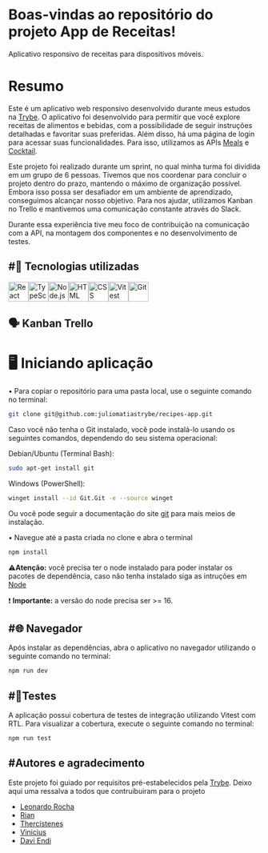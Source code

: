 # Boas-vindas ao repositório do projeto App de Receitas!

Aplicativo responsivo de receitas para dispositivos móveis.
# Resumo

Este é um aplicativo web responsivo desenvolvido durante meus estudos na [Trybe](https://www.betrybe.com).
O aplicativo foi desenvolvido para permitir que você explore receitas de alimentos e bebidas, com a possibilidade de seguir instruções detalhadas e favoritar suas preferidas. Além disso, há uma página de login para acessar suas funcionalidades. Para isso, utilizamos as APIs [Meals](https://www.themealdb.com/api.php) e [Cocktail](https://www.thecocktaildb.com/api.php). 

Este projeto foi realizado durante um sprint, no qual minha turma foi dividida em um grupo de 6 pessoas. Tivemos que nos coordenar para concluir o projeto dentro do prazo, mantendo o máximo de organização possível. Embora isso possa ser desafiador em um ambiente de aprendizado, conseguimos alcançar nosso objetivo. Para nos ajudar, utilizamos Kanban no Trello e mantivemos uma comunicação constante através do Slack.

Durante essa experiência tive meu foco de contribuição na comunicação com a API, na montagem dos componentes e no desenvolvimento de testes.

#🚀 Tecnologias utilizadas
---
<img src="https://upload.wikimedia.org/wikipedia/commons/a/a7/React-icon.svg" alt="React" width="40" height="40"/><img src="https://cdn.jsdelivr.net/gh/devicons/devicon/icons/typescript/typescript-original.svg" alt="TypeScript" width="40" height="40"/><img src="https://cdn.jsdelivr.net/gh/devicons/devicon/icons/nodejs/nodejs-original.svg" alt="Node.js" width="40" height="40"/><img src="https://cdn.jsdelivr.net/gh/devicons/devicon/icons/html5/html5-original.svg" alt="HTML" width="40" height="40"/><img src="https://cdn.jsdelivr.net/gh/devicons/devicon/icons/css3/css3-original.svg" alt="CSS" width="40" height="40"/><img src="https://vitest.dev/logo.svg" alt="Vitest" width="40" height="40"/><img src="https://cdn.jsdelivr.net/gh/devicons/devicon/icons/git/git-original.svg" alt="Git" width="40" height="40"/>

🗣️ Kanban Trello
---
# 🖥️ Iniciando aplicação
• Para copiar o repositório para uma pasta local, use o seguinte comando no terminal:

```bash
git clone git@github.com:juliomatiastrybe/recipes-app.git
```

Caso você não tenha o Git instalado, você pode instalá-lo usando os seguintes comandos, dependendo do seu sistema operacional:

Debian/Ubuntu (Terminal Bash):
```bash
sudo apt-get install git
```
Windows (PowerShell):
```bash
winget install --id Git.Git -e --source winget
```
Ou você pode seguir a documentação do site [git](https://git-scm.com/downloads) para mais meios de instalação.

• Navegue até a pasta criada no clone e abra o terminal
```bash
npm install
```
⚠️**Atenção:** você precisa ter o node instalado para poder instalar os pacotes de dependência, caso não tenha instalado siga as intruções em [Node](https://nodejs.org/en/download/package-manager)

❗ **Importante:** a versão do node precisa ser >= 16.


#🌐 Navegador
---
  Após instalar as dependências, abra o aplicativo no navegador utilizando o seguinte comando no terminal:
  ```bash
  npm run dev
  ```

#🧪Testes
---
A aplicação possui cobertura de testes de integração utilizando Vitest com RTL. Para visualizar a cobertura, execute o seguinte comando no terminal:
```bash
npm run test
```

#Autores e agradecimento
---
Este projeto foi guiado por requisitos pré-estabelecidos pela [Trybe](https://www.betrybe.com).
Deixo aqui uma ressalva a todos que contruibuiram para o projeto

- [Leonardo Rocha](https://github.com/leorubemrocha)
- [Rian](https://github.com/Riandev1)
- [Thercístenes](https://github.com/thercistenesPereira)
- [Vinicius](https://github.com/vinicius-be)
- [Davi Endi](https://github.com/daviendizica)
